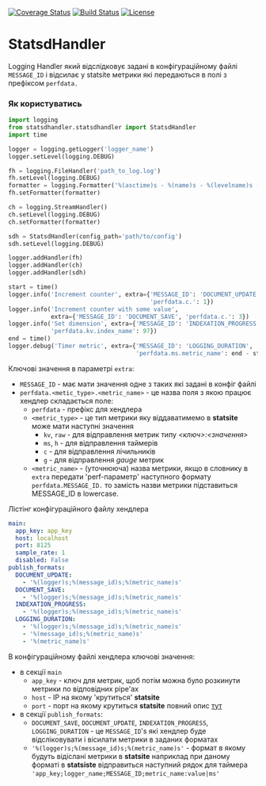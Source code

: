 [![Coverage Status](https://coveralls.io/repos/github/openprocurement/statsdhandler/badge.svg)](https://coveralls.io/github/openprocurement/statsdhandler)
[![Build Status](https://travis-ci.org/openprocurement/statsdhandler.svg?branch=master)](https://travis-ci.org/openprocurement/statsdhandler)
[![License](https://img.shields.io/badge/License-Apache%202.0-blue.svg)](https://opensource.org/licenses/Apache-2.0)
# StatsdHandler

Logging Handler який відслідковує задані в конфігураційному файлі `MESSAGE_ID`
і відсилає у statsite метрики які передаються в полі з префіксом `perfdata.`

### Як користуватись

```python
import logging
from statsdhandler.statsdhandler import StatsdHandler
import time

logger = logging.getLogger('logger_name')
logger.setLevel(logging.DEBUG)

fh = logging.FileHandler('path_to_log.log')
fh.setLevel(logging.DEBUG)
formatter = logging.Formatter('%(asctime)s - %(name)s - %(levelname)s - %(message)s')
fh.setFormatter(formatter)

ch = logging.StreamHandler()
ch.setLevel(logging.DEBUG)
ch.setFormatter(formatter)

sdh = StatsdHandler(config_path='path/to/config')
sdh.setLevel(logging.DEBUG)

logger.addHandler(fh)
logger.addHandler(ch)
logger.addHandler(sdh)

start = time()
logger.info('Increment counter', extra={'MESSAGE_ID': 'DOCUMENT_UPDATE',
                                        'perfdata.c.': 1})
logger.info('Increment counter with some value',
            extra={'MESSAGE_ID': 'DOCUMENT_SAVE', 'perfdata.c.': 3})
logger.info('Set dimension', extra={'MESSAGE_ID': 'INDEXATION_PROGRESS',
            'perfdata.kv.index_name': 97})
end = time()
logger.debug('Timer metric', extra={'MESSAGE_ID': 'LOGGING_DURATION',
                                    'perfdata.ms.metric_name': end - start})
```

Ключові значення в параметрі `extra`:
* `MESSAGE_ID` - має мати значення одне з таких які задані в конфіг файлі
* `perfdata.<metic_type>.<metric_name>` - це назва поля з якою працює хендлер
  складається поле:
    * `perfdata` - префікс для хендлера
    * `<metric_type>` - це тип метрики яку віддаватимемо в **statsite** може мати наступні значення
      - `kv`, `raw` - для відправлення метрик типу _<ключ>:<значення>_
      - `ms`, `h` - для відправлення таймерів
      - `c` - для відправлення лічильників
      - `g` - для відправлення _gauge_ метрик
    * `<metric_name>` - (уточнююча) назва метрики, якщо в словнику в `extra` передати 'perf-параметр' наступного формату `perfdata.MESSAGE_ID.` то замість назви метрики підставиться MESSAGE_ID в lowercase.

Лістінг конфігураційного файлу хендлера
```yaml
main:
  app_key: app_key
  host: localhost
  port: 8125
  sample_rate: 1
  disabled: False
publish_formats:
  DOCUMENT_UPDATE:
    - '%(logger)s;%(message_id)s;%(metric_name)s'
  DOCUMENT_SAVE:
    - '%(logger)s;%(message_id)s;%(metric_name)s'
  INDEXATION_PROGRESS:
    - '%(logger)s;%(message_id)s;%(metric_name)s'
  LOGGING_DURATION:
    - '%(logger)s;%(message_id)s;%(metric_name)s'
    - '%(message_id)s;%(metric_name)s'
    - '%(metric_name)s'
```
В конфігураційному файлі хендлера ключові значення:
* в секції `main`
  - `app_key` - ключ для метрик, щоб потім можна було розкинути метрики по відповідних pipe'ах
  - `host` - ІР на якому 'крутиться' **statsite**
  - `port` - порт на якому крутиться **statsite**
  повний опис [тут](https://python-statsd.readthedocs.io/en/latest/statsd.connection.html)
* в секції `publish_formats`:
  - `DOCUMENT_SAVE`, `DOCUMENT_UPDATE`, `INDEXATION_PROGRESS`, `LOGGING_DURATION` - це `MESSAGE_ID`'s які хендлер буде відсліковувати і вісилати метрики в заданих форматах
  - `'%(logger)s;%(message_id)s;%(metric_name)s'` - формат в якому будуть відіслані метрики в **statsite** наприклад при даному форматі в **statsiste** відправиться наступний рядок для таймера
`'app_key;logger_name;MESSAGE_ID;metric_name:value|ms'`
